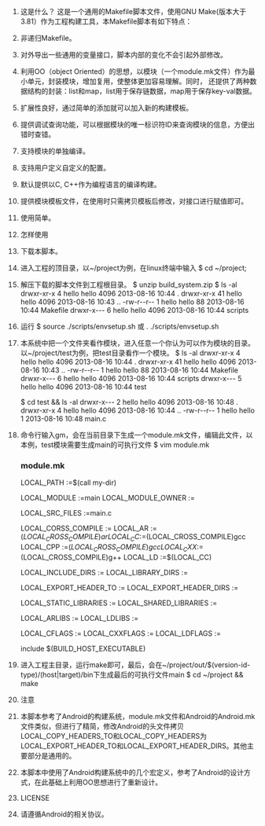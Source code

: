 1. 这是什么？
  这是一个通用的Makefile脚本文件，使用GNU Make(版本大于3.81）作为工程构建工具，本Makefile脚本有如下特点：
  1. 非递归Makefile。
  2. 对外导出一些通用的变量接口，脚本内部的变化不会引起外部修改。
  3. 利用OO（object Oriented）的思想，以模块（一个module.mk文件）作为最小单元，封装模块，增加复用，使整体更加容易理解。同时，
还提供了两种数据结构的封装：list和map，list用于保存链数据，map用于保存key-val数据。
  4. 扩展性良好，通过简单的添加就可以加入新的构建模板。
  5. 提供调试查询功能，可以根据模块的唯一标识符ID来查询模块的信息，方便出错时查错。
  6. 支持模块的单独编译。
  7. 支持用户定义自定义的配置。
  8. 默认提供以C, C++作为编程语言的编译构建。
  9. 提供模块模板文件，在使用时只需拷贝模板后修改，对接口进行赋值即可。
  10. 使用简单。
  

2. 怎样使用
  1. 下载本脚本。

  2. 进入工程的顶目录，以~/project为例，在linux终端中输入
        $ cd ~/project; 

  3. 解压下载的脚本文件到工程根目录。
        $ unzip build_system.zip
        $ ls -al
        drwxr-xr-x  4 hello hello 4096 2013-08-16 10:44 .
        drwxr-xr-x 41 hello hello 4096 2013-08-16 10:43 ..
        -rw-r--r--  1 hello hello   88 2013-08-16 10:44 Makefile
        drwxr-x---  6 hello hello 4096 2013-08-16 10:44 scripts
  4. 运行
        $ source ./scripts/envsetup.sh 或 . ./scripts/envsetup.sh

  5. 本系统中把一个文件夹看作模块，进入任意一个你认为可以作为模块的目录。以~/project/test为例，把test目录看作一个模块。
        $ ls -al
        drwxr-xr-x  4 hello hello 4096 2013-08-16 10:44 .
        drwxr-xr-x 41 hello hello 4096 2013-08-16 10:43 ..
        -rw-r--r--  1 hello hello   88 2013-08-16 10:44 Makefile
        drwxr-x---  6 hello hello 4096 2013-08-16 10:44 scripts
        drwxr-x---  5 hello hello 4096 2013-08-16 10:44 test

        $ cd test && ls -al
        drwxr-x--- 2 hello hello 4096 2013-08-16 10:48 .
        drwxr-xr-x 4 hello hello 4096 2013-08-16 10:44 ..
        -rw-r--r-- 1 hello hello    1 2013-08-16 10:48 main.c

  6. 命令行输入gm，会在当前目录下生成一个module.mk文件，编辑此文件，以本例，test模块需要生成main的可执行文件
        $ vim module.mk

        ### module.mk
        
        LOCAL_PATH             :=$(call my-dir)
        
        LOCAL_MODULE           :=main
        LOCAL_MODULE_OWNER     :=
        
        LOCAL_SRC_FILES        :=main.c
        
        LOCAL_CORSS_COMPILE   :=
        LOCAL_AR              :=$(LOCAL_CROSS_COMPILE)ar
        LOCAL_CC              :=$(LOCAL_CROSS_COMPILE)gcc
        LOCAL_CPP             :=$(LOCAL_CROSS_COMPILE)gcc
        LOCAL_CXX             :=$(LOCAL_CROSS_COMPILE)g++
        LOCAL_LD              :=$(LOCAL_CC)
        
        LOCAL_INCLUDE_DIRS     :=
        LOCAL_LIBRARY_DIRS     :=
        
        LOCAL_EXPORT_HEADER_TO   :=
        LOCAL_EXPORT_HEADER_DIRS :=
        
        LOCAL_STATIC_LIBRARIES :=
        LOCAL_SHARED_LIBRARIES :=
        
        LOCAL_ARLIBS           :=
        LOCAL_LDLIBS           :=
        
        LOCAL_CFLAGS           :=
        LOCAL_CXXFLAGS         :=
        LOCAL_LDFLAGS          :=
       
        include $(BUILD_HOST_EXECUTABLE)
       
  7. 进入工程主目录，运行make即可，最后，会在~/project/out/$(version-id-type)/(host|target)/bin下生成最后的可执行文件main
        $ cd ~/project && make


3. 注意
  1. 本脚本参考了Android的构建系统，module.mk文件和Android的Android.mk文件类似，但进行了精简，修改Android的头文件拷贝
LOCAL_COPY_HEADERS_TO和LOCAL_COPY_HEADERS为LOCAL_EXPORT_HEADER_TO和LOCAL_EXPORT_HEADER_DIRS。其他主要部分是通用的。
  2. 本脚本中使用了Android构建系统中的几个宏定义，参考了Android的设计方式，在此基础上利用OO思想进行了重新设计。

4. LICENSE
  1. 请遵循Android的相关协议。
